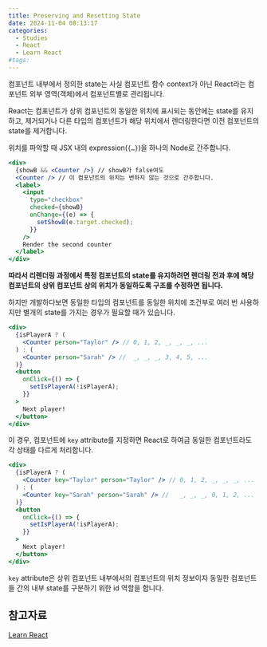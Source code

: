 ```yaml
---
title: Preserving and Resetting State
date: 2024-11-04 08:13:17
categories:
  - Studies
  - React
  - Learn React
#tags:
---
```

컴포넌트 내부에서 정의한 state는 사실 컴포넌트 함수 context가 아닌 React라는 컴포넌트 외부 영역(객체)에서 컴포넌트별로 관리됩니다.

React는 컴포넌트가 상위 컴포넌트의 동일한 위치에 표시되는 동안에는 state를 유지하고, 제거되거나 다른 타입의 컴포넌트가 해당 위치에서 렌더링한다면 이전 컴포넌트의 state를 제거합니다.

위치를 파악할 때 JSX 내의 expression(`{…}`)을 하나의 Node로 간주합니다.

```jsx
<div>
  {showB && <Counter />} // showB가 false여도
  <Counter /> // 이 컴포넌트의 위치는 변하지 않는 것으로 간주합니다.
  <label>
    <input
      type="checkbox"
      checked={showB}
      onChange={(e) => {
        setShowB(e.target.checked);
      }}
    />
    Render the second counter
  </label>
</div>
```

**따라서 리렌더링 과정에서 특정 컴포넌트의 state를 유지하려면 렌더링 전과 후에 해당 컴포넌트의 상위 컴포넌트 상의 위치가 동일하도록 구조를 수정하면 됩니다.**

하지만 개발하다보면 동일한 타입의 컴포넌트를 동일한 위치에 조건부로 여러 번 사용하지만 별개의 state를 가지는 경우가 필요할 때가 있습니다.

```jsx
<div>
  {isPlayerA ? (
    <Counter person="Taylor" /> // 0, 1, 2, _, _, _, ...
  ) : (
    <Counter person="Sarah" /> //  _, _, _, 3, 4, 5, ...
  )}
  <button
    onClick={() => {
      setIsPlayerA(!isPlayerA);
    }}
  >
    Next player!
  </button>
</div>
```

이 경우, 컴포넌트에 `key` attribute를 지정하면 React로 하여금 동일한 컴포넌트라도 각 상태를 다르게 처리합니다.

```jsx
<div>
  {isPlayerA ? (
    <Counter key="Taylor" person="Taylor" /> // 0, 1, 2, _, _, _, ...
  ) : (
    <Counter key="Sarah" person="Sarah" /> //   _, _, _, 0, 1, 2, ...
  )}
  <button
    onClick={() => {
      setIsPlayerA(!isPlayerA);
    }}
  >
    Next player!
  </button>
</div>
```

`key` attribute은 상위 컴포넌트 내부에서의 컴포넌트의 위치 정보이자 동일한 컴포넌트들 간의 내부 state를 구분하기 위한 id 역할을 합니다.

## 참고자료

[Learn React](https://react.dev/learn)